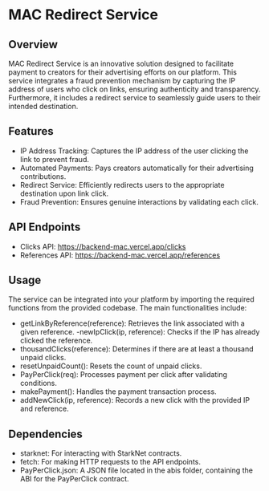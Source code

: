 # MAC Redirect Service

## Overview

MAC Redirect Service is an innovative solution designed to facilitate payment to creators for their advertising efforts on our platform. This service integrates a fraud prevention mechanism by capturing the IP address of users who click on links, ensuring authenticity and transparency. Furthermore, it includes a redirect service to seamlessly guide users to their intended destination.

## Features

- IP Address Tracking: Captures the IP address of the user clicking the link to prevent fraud.
- Automated Payments: Pays creators automatically for their advertising contributions.
- Redirect Service: Efficiently redirects users to the appropriate destination upon link click.
- Fraud Prevention: Ensures genuine interactions by validating each click.

## API Endpoints

- Clicks API: https://backend-mac.vercel.app/clicks
- References API: https://backend-mac.vercel.app/references

## Usage

The service can be integrated into your platform by importing the required functions from the provided codebase. The main functionalities include:

- getLinkByReference(reference): Retrieves the link associated with a given reference.
  -newIpClick(ip, reference): Checks if the IP has already clicked the reference.
- thousandClicks(reference): Determines if there are at least a thousand unpaid clicks.
- resetUnpaidCount(): Resets the count of unpaid clicks.
- PayPerClick(req): Processes payment per click after validating conditions.
- makePayment(): Handles the payment transaction process.
- addNewClick(ip, reference): Records a new click with the provided IP and reference.

## Dependencies

- starknet: For interacting with StarkNet contracts.
- fetch: For making HTTP requests to the API endpoints.
- PayPerClick.json: A JSON file located in the abis folder, containing the ABI for the PayPerClick contract.
